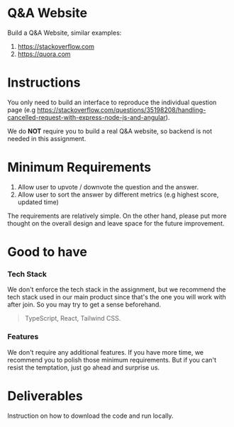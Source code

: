   # Q&A Website

Build a Q&A Website, similar examples:
1. https://stackoverflow.com
2. https://quora.com


# Instructions

You only need to build an interface to reproduce the individual question page (e.g https://stackoverflow.com/questions/35198208/handling-cancelled-request-with-express-node-js-and-angular).

We do **NOT** require you to build a real Q&A website, so backend is not needed in this assignment.

# Minimum Requirements

1. Allow user to upvote / downvote the question and the answer.
2. Allow user to sort the answer by different metrics (e.g highest score, updated time)

The requirements are relatively simple. On the other hand, please put more thought on the overall design and leave space for the future improvement.

# Good to have

### Tech Stack

We don't enforce the tech stack in the assignment, but we recommend the tech stack used in our main product since that's the one you will work with after join. So you may try to get a sense beforehand.

> TypeScript, React, Tailwind CSS.

### Features

We don't require any additional features. If you have more time, we recommend you to polish those minimum requirements. But if you can't resist the temptation, just go ahead and surprise us.

# Deliverables

Instruction on how to download the code and run locally.
